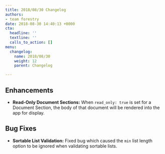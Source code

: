 ```yaml
---
title: 2018/08/30 Changelog
authors:
- team forestry
date: 2018-08-30 14:40:13 +0000
cta:
  headline: ''
  textline: ''
  calls_to_action: []
menu:
  changelog:
    name: 2018/08/30
    weight: 12
    parent: Changelog

---
```

## Enhancements

* **Read-Only Document Sections:** When `read_only: true` is set for a Document Section, the body of that document will be rendered into the app for display.

## Bug Fixes

* **Sortable List Validation:** Fixed bug which caused the `min`  list length option to be ignored when validating sortable lists.